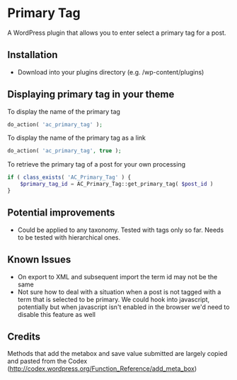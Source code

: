 Primary Tag
=================

A WordPress plugin that allows you to enter select a primary tag for a post.

## Installation

* Download into your plugins directory (e.g. /wp-content/plugins)

## Displaying primary tag in your theme

To display the name of the primary tag

```php
do_action( 'ac_primary_tag' );
```

To display the name of the primary tag as a link

```php
do_action( 'ac_primary_tag', true );
```

To retrieve the primary tag of a post for your own processing

```php
if ( class_exists( 'AC_Primary_Tag' ) {
	$primary_tag_id = AC_Primary_Tag::get_primary_tag( $post_id )
}
```

## Potential improvements

* Could be applied to any taxonomy. Tested with tags only so far. Needs to be tested with hierarchical ones.

## Known Issues

* On export to XML and subsequent import the term id may not be the same
* Not sure how to deal with a situation when a post is not tagged with a term that is selected to be primary. 
We could hook into javascript, potentially but when javascript isn't enabled in the browser we'd need to 
disable this feature as well

## Credits

Methods that add the metabox and save value submitted are largely copied and pasted from the Codex (http://codex.wordpress.org/Function_Reference/add_meta_box)